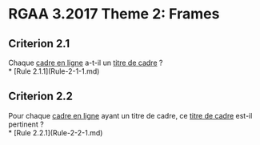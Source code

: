 
# RGAA 3.2017 Theme 2: Frames

## Criterion 2.1
<div lang="fr">Chaque <a href="http://references.modernisation.gouv.fr/rgaa-accessibilite/glossaire.html#cadre-en-ligne">cadre en ligne</a> a-t-il un <a href="http://references.modernisation.gouv.fr/rgaa-accessibilite/glossaire.html#titre-de-cadre">titre de cadre</a>&nbsp;?</div>
* [Rule 2.1.1](Rule-2-1-1.md)

## Criterion 2.2
<div lang="fr">Pour chaque <a href="http://references.modernisation.gouv.fr/rgaa-accessibilite/glossaire.html#cadre-en-ligne">cadre en ligne</a> ayant un titre de cadre, ce <a href="http://references.modernisation.gouv.fr/rgaa-accessibilite/glossaire.html#titre-de-cadre">titre de cadre</a> est-il pertinent&nbsp;?</div>
* [Rule 2.2.1](Rule-2-2-1.md)


